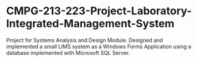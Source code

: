 # CMPG-213-223-Project-Laboratory-Integrated-Management-System
Project for Systems Analysis and Design Module.  Designed and implemented a small LIMS system as a Windows Forms Application using a database implemented with Microsoft SQL Server.
